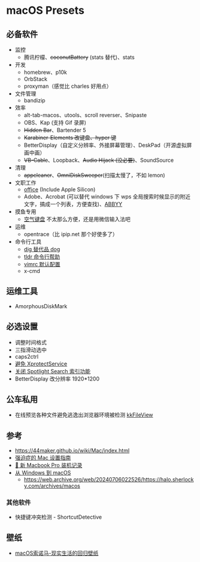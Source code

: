 # macOS Presets

## 必备软件
- 监控
  - 腾讯柠檬、~~coconutBattery~~ (stats 替代)、stats
- 开发
  - homebrew、p10k
  - OrbStack
  - proxyman（感觉比 charles 好用点）
- 文件管理
  - bandizip
- 效率
  - alt-tab-macos、utools、scroll reverser、Snipaste
  - OBS、Kap (支持 Gif 录屏)
  - ~~Hidden Bar~~、Bartender 5
  - ~~Karabiner-Elements 改键盘、hyper 键~~
  - BetterDisplay（自定义分辨率、外接屏幕管理）、DeskPad（开源虚拟屏画中画）
  - ~~VB-Cable~~、Loopback、~~Audio Hijack (没必要)~~、SoundSource
- 清理
  - ~~appcleaner~~、~~OmniDiskSweeper~~(扫描太慢了，不如 lemon)
- 文职工作
  - [office](https://github.com/alsyundawy/Microsoft-Office-For-MacOS) (Include Apple Silicon)
  - Adobe、Acrobat (可以替代 windows 下 wps 全局搜索时候显示的附近文字，搞成一个列表，方便查找)、[ABBYY](https://github.com/eric-gitta-moore/abbyy-fine-reader-crack)
- 摸鱼专用
  - [空气键盘](https://xtool.club/app/airkeyboard) 不太那么方便，还是用微信输入法吧
- 运维
  - opentrace（比 ipip.net 那个好使多了）
- 命令行工具
  - [dig 替代品 dog](https://github.com/ogham/dog)
  - [tldr 命令行帮助](https://github.com/tldr-pages/tldr)
  - [vimrc 默认配置](https://github.com/amix/vimrc)
  - x-cmd

## 运维工具
- AmorphousDiskMark

## 必选设置
- 调整时间格式
- 三指滑动选中
- caps2ctrl
- [避免 XprotectService](https://catcoding.me/p/apple-perf/)
- [关闭 Spotlight Search 索引功能](https://blog.csdn.net/hadues/article/details/127889004)
- BetterDisplay 改分辨率 1920*1200

## 公车私用
- 在线预览各种文件避免逃逸出浏览器环境被检测 [kkFileView](https://github.com/kekingcn/kkFileView)

## 参考
- https://44maker.github.io/wiki/Mac/index.html
- [强迫症的 Mac 设置指南](https://github.com/macdao/ocds-guide-to-setting-up-mac)
- [📝 新 Macbook Pro 装机记录](https://www.rustc.cloud/mac-install)
- [从 Windows 到 macOS](https://halo.sherlocky.com/archives/macos)
  - https://web.archive.org/web/20240706022526/https://halo.sherlocky.com/archives/macos

### 其他软件
- 快捷键冲突检测 - ShortcutDetective

## 壁纸
- [macOS索诺马-现实生活的回归壁纸](https://www.dylanmcd.com/blog/macos-sonoma-wallpapers/)
